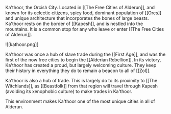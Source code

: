Ka'thoor, the Orcish City. Located in [[The Free Cities of Alderun]], and known for its eclectic citizens, spicy food, dominant population of [[Orcs]] and unique architecture that incorporates the bones of large beasts. Ka'thoor rests on the border of [[Kapesh]], and is nestled into the mountains. It is a common stop for any who leave or enter [[The Free Cities of Alderun]].

![[kathoor.png]]

Ka'thoor was once a hub of slave trade during the [[First Age]], and was the first of the now free cities to begin the [[Alderian Rebellion]]. In its victory, Ka'thoor has created a proud, but largely welcoming culture. They keep their history in everything they do to remain a beacon to all of [[Zol]].

Ka'thoor is also a hub of trade. This is largely do to its proximity to [[The Witchlands]], as [[Beastfolk]] from that region will travel through Kapesh (avoiding its xenophobic culture) to make trades in Ka'thoor.

This environment makes Ka'thoor one of the most unique cities in all of Alderun.